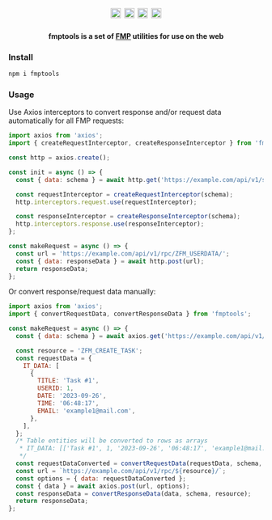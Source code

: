 <h1 align="center">
  <a href="https://www.npmjs.com/package/fmptools"><img alt="npm-badge" src="https://img.shields.io/npm/v/fmptools.svg?colorB=ff733e" height="20"></a>
  <a href="https://www.npmjs.com/package/fmptools"><img alt="npm-downloads-badge" src="https://img.shields.io/npm/dm/fmptools.svg?colorB=53aabb" height="20"></a>
  <a href="https://www.npmjs.com/package/fmptools"><img alt="npm-downloads-badge" src="https://img.shields.io/npm/dt/fmptools.svg" height="20"></a>
  <a href="https://github.com/vitalygashkov/fmptools/blob/master/LICENSE"><img src="https://img.shields.io/npm/l/fmptools" alt="license-badge" height="20"></a>
</h1>
<h4 align="center">fmptools is a set of <a href="https://www.fsight.ru/en/mobile-platform/" title="Foresight Mobile Platform">FMP</a> utilities for use on the web</h4>

### Install

```sh
npm i fmptools
```

### Usage

Use Axios interceptors to convert response and/or request data automatically for all FMP requests:

```javascript
import axios from 'axios';
import { createRequestInterceptor, createResponseInterceptor } from 'fmptools';

const http = axios.create();

const init = async () => {
  const { data: schema } = await http.get('https://example.com/api/v1/schema');

  const requestInterceptor = createRequestInterceptor(schema);
  http.interceptors.request.use(requestInterceptor);

  const responseInterceptor = createResponseInterceptor(schema);
  http.interceptors.response.use(responseInterceptor);
};

const makeRequest = async () => {
  const url = 'https://example.com/api/v1/rpc/ZFM_USERDATA/';
  const { data: responseData } = await http.post(url);
  return responseData;
};
```

Or convert response/request data manually:

```javascript
import axios from 'axios';
import { convertRequestData, convertResponseData } from 'fmptools';

const makeRequest = async () => {
  const { data: schema } = await axios.get('https://example.com/api/v1/schema');

  const resource = 'ZFM_CREATE_TASK';
  const requestData = {
    IT_DATA: [
      {
        TITLE: 'Task #1',
        USERID: 1,
        DATE: '2023-09-26',
        TIME: '06:48:17',
        EMAIL: 'example1@mail.com',
      },
    ],
  };
  /* Table entities will be converted to rows as arrays
   * IT_DATA: [['Task #1', 1, '2023-09-26', '06:48:17', 'example1@mail.com']]
   */
  const requestDataConverted = convertRequestData(requestData, schema, resource);
  const url = `https://example.com/api/v1/rpc/${resource}/`;
  const options = { data: requestDataConverted };
  const { data } = await axios.post(url, options);
  const responseData = convertResponseData(data, schema, resource);
  return responseData;
};
```
